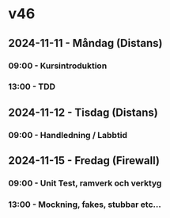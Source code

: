 # v46
## 2024-11-11 - Måndag (Distans)
### 09:00 - Kursintroduktion
### 13:00 - TDD

## 2024-11-12 - Tisdag (Distans)
### 09:00 - Handledning / Labbtid

## 2024-11-15 - Fredag (Firewall)
### 09:00 - Unit Test, ramverk och verktyg
### 13:00 - Mockning, fakes, stubbar etc...